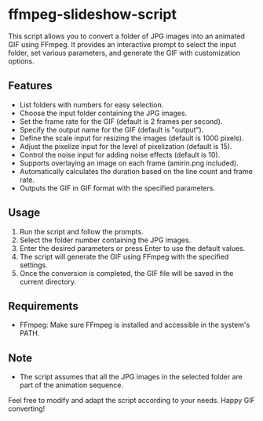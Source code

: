 # ffmpeg-slideshow-script

This script allows you to convert a folder of JPG images into an animated GIF using FFmpeg. It provides an interactive prompt to select the input folder, set various parameters, and generate the GIF with customization options.

## Features

- List folders with numbers for easy selection.
- Choose the input folder containing the JPG images.
- Set the frame rate for the GIF (default is 2 frames per second).
- Specify the output name for the GIF (default is "output").
- Define the scale input for resizing the images (default is 1000 pixels).
- Adjust the pixelize input for the level of pixelization (default is 15).
- Control the noise input for adding noise effects (default is 10).
- Supports overlaying an image on each frame (amirin.png included).
- Automatically calculates the duration based on the line count and frame rate.
- Outputs the GIF in GIF format with the specified parameters.

## Usage

1. Run the script and follow the prompts.
2. Select the folder number containing the JPG images.
3. Enter the desired parameters or press Enter to use the default values.
4. The script will generate the GIF using FFmpeg with the specified settings.
5. Once the conversion is completed, the GIF file will be saved in the current directory.

## Requirements

- FFmpeg: Make sure FFmpeg is installed and accessible in the system's PATH.

## Note

- The script assumes that all the JPG images in the selected folder are part of the animation sequence.

Feel free to modify and adapt the script according to your needs. Happy GIF converting!
